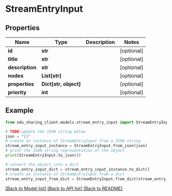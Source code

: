 # StreamEntryInput


## Properties

Name | Type | Description | Notes
------------ | ------------- | ------------- | -------------
**id** | **str** |  | [optional] 
**title** | **str** |  | [optional] 
**description** | **str** |  | [optional] 
**nodes** | **List[str]** |  | [optional] 
**properties** | **Dict[str, object]** |  | [optional] 
**priority** | **int** |  | [optional] 

## Example

```python
from edu_sharing_client.models.stream_entry_input import StreamEntryInput

# TODO update the JSON string below
json = "{}"
# create an instance of StreamEntryInput from a JSON string
stream_entry_input_instance = StreamEntryInput.from_json(json)
# print the JSON string representation of the object
print(StreamEntryInput.to_json())

# convert the object into a dict
stream_entry_input_dict = stream_entry_input_instance.to_dict()
# create an instance of StreamEntryInput from a dict
stream_entry_input_from_dict = StreamEntryInput.from_dict(stream_entry_input_dict)
```
[[Back to Model list]](../README.md#documentation-for-models) [[Back to API list]](../README.md#documentation-for-api-endpoints) [[Back to README]](../README.md)


